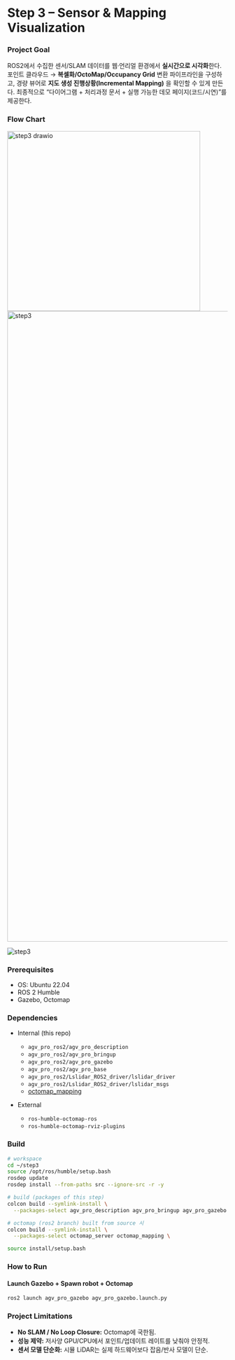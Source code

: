 # Step 3 – Sensor & Mapping Visualization

### Project Goal

ROS2에서 수집한 센서/SLAM 데이터를 웹·언리얼 환경에서 **실시간으로 시각화**한다.
포인트 클라우드 → **복셀화/OctoMap/Occupancy Grid** 변환 파이프라인을 구성하고, 경량 뷰어로 **지도 생성 진행상황(Incremental Mapping)** 을 확인할 수 있게 만든다.
최종적으로 “다이어그램 + 처리과정 문서 + 실행 가능한 데모 페이지(코드/시연)”를 제공한다.



### Flow Chart

<img width="441" height="411" alt="step3 drawio" src="https://github.com/user-attachments/assets/c142734d-facc-47b1-a3cf-0b1366612dc1" />

<img width="2560" height="1440" alt="step3" src="https://github.com/user-attachments/assets/dc0c07c2-bca1-4067-88ee-adc443aa75f7" />

![step3](https://github.com/user-attachments/assets/a52afe7a-57a2-4c84-b023-4081d939cb57)



### Prerequisites


* OS: Ubuntu 22.04
* ROS 2 Humble 
* Gazebo, Octomap


### Dependencies

* Internal (this repo)

  * `agv_pro_ros2/agv_pro_description`
  * `agv_pro_ros2/agv_pro_bringup`
  * `agv_pro_ros2/agv_pro_gazebo`
  * `agv_pro_ros2/agv_pro_base`
  * `agv_pro_ros2/Lslidar_ROS2_driver/lslidar_driver`
  * `agv_pro_ros2/Lslidar_ROS2_driver/lslidar_msgs`
  * [octomap_mapping](https://github.com/OctoMap/octomap_mapping/tree/ros2)

* External

  * `ros-humble-octomap-ros`
  * `ros-humble-octomap-rviz-plugins`



### Build

```bash
# workspace
cd ~/step3
source /opt/ros/humble/setup.bash
rosdep update
rosdep install --from-paths src --ignore-src -r -y

# build (packages of this step)
colcon build --symlink-install \
  --packages-select agv_pro_description agv_pro_bringup agv_pro_gazebo agv_pro_base lslidar_driver lslidar_msgs

# octomap (ros2 branch) built from source 시
colcon build --symlink-install \
  --packages-select octomap_server octomap_mapping \

source install/setup.bash
```



### How to Run

#### Launch Gazebo + Spawn robot + Octomap

```bash
ros2 launch agv_pro_gazebo agv_pro_gazebo.launch.py 
```


### Project Limitations

* **No SLAM / No Loop Closure:** Octomap에 국한됨.
* **성능 제약:** 저사양 GPU/CPU에서 포인트/업데이트 레이트를 낮춰야 안정적.
* **센서 모델 단순화:** 시뮬 LiDAR는 실제 하드웨어보다 잡음/반사 모델이 단순.
